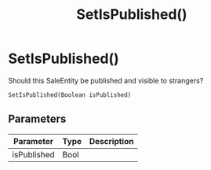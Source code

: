 ﻿---
uid: crmscript_class_nssaleentity_setispublished
title: SetIsPublished()
description: CRMScript method in the NSSaleEntity class that sets the visibility of the entity
intellisense: NSSaleEntity.SIsPublished
keywords: NSSaleEntity, IsPublished, SetIsPublished(Bool)
so.topic: reference
---

# SetIsPublished()

Should this SaleEntity be published and visible to strangers?

`SetIsPublished(Boolean isPublished)`

## Parameters

| Parameter | Type | Description |
|---|---|---|
| isPublished | Bool | |

